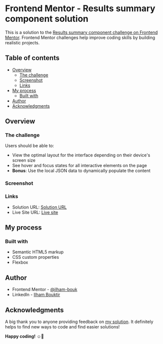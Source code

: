 # Frontend Mentor - Results summary component solution

This is a solution to the [Results summary component challenge on Frontend Mentor](https://www.frontendmentor.io/challenges/results-summary-component-CE_K6s0maV). Frontend Mentor challenges help improve coding skills by building realistic projects. 

## Table of contents

- [Overview](#overview)
  - [The challenge](#the-challenge)
  - [Screenshot](#screenshot)
  - [Links](#links)
- [My process](#my-process)
  - [Built with](#built-with)
- [Author](#author)
- [Acknowledgments](#acknowledgments)

## Overview

### The challenge

Users should be able to:

- View the optimal layout for the interface depending on their device's screen size
- See hover and focus states for all interactive elements on the page
- **Bonus**: Use the local JSON data to dynamically populate the content

### Screenshot


### Links

- Solution URL: [Solution URL](https://www.frontendmentor.io/solutions/results-summary-component-6TaiIYUheb)
- Live Site URL: [Live site](https://ilham-bouk.github.io/Results_summary_component/)

## My process

### Built with

- Semantic HTML5 markup
- CSS custom properties
- Flexbox

## Author

- Frontend Mentor - [@ilham-bouk](https://www.frontendmentor.io/profile/ilham-bouk)
- LinkedIn - [Ilham Bouktir](https://www.linkedin.com/in/ilham-bouktir-0b266b31b)

## Acknowledgments

A big thank you to anyone providing feedback on [my solution](https://www.frontendmentor.io/solutions/results-summary-component-6TaiIYUheb). It definitely helps to find new ways to code and find easier solutions!

**Happy coding!** ☺️🚀
